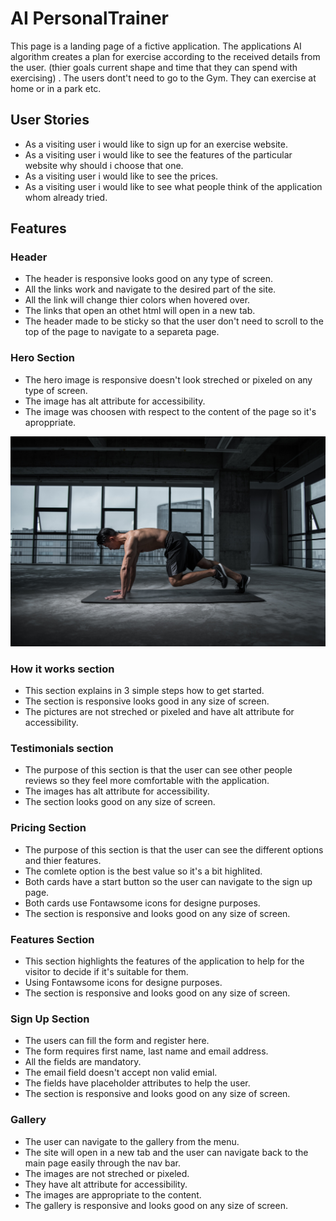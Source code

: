 # AI PersonalTrainer #

This page is a landing page of a fictive application.
The applications AI algorithm creates a plan for exercise according to the received details from the user. (thier goals current shape and time that they can spend with exercising) .
The users dont't need to go to the Gym. They can exercise at home or in a park etc.

## User Stories ##

* As a visiting user i would like to sign up for an exercise website.
* As a visiting user i would like to see the features of the particular website why should i choose that one.
* As a visiting user i would like to see the prices.
* As a visiting user i would like to see what people think of the application whom already tried.

## Features ##

### Header ###

* The header is responsive looks good on any type of screen.
* All the links work and navigate to the desired part of the site.
* All the link will change thier colors when hovered over.
* The links that open an othet html will open in a new tab.
* The header made to be sticky so that the user don't need to scroll to the top of the page to navigate to a separeta page.

### Hero Section ###

* The hero image is responsive doesn't look streched or pixeled on any type of screen.
* The image has alt attribute for accessibility.
* The image was choosen with respect to the content of the page so it's aproppriate.

![male exercise in a building](assets/images/hero-image.jpg "Hero Image")

### How it works section ###

* This section explains in 3 simple steps how to get started.
* The section is responsive looks good in any size of screen.
* The pictures are not streched or pixeled and have alt attribute for accessibility.


### Testimonials section ###

* The purpose of this section is that the user can see other people reviews so they feel more comfortable with the application.
* The images has alt attribute for accessibility.
* The section looks good on any size of screen.   


### Pricing Section ###

* The purpose of this section is that the user can see the different options and thier features.
* The comlete option is the best value so it's a bit highlited.
* Both cards have a start button so the user can navigate to the sign up page. 
* Both cards use Fontawsome icons for designe purposes.
* The section is responsive and looks good on any size of screen.


### Features Section ###

* This section highlights the features of the application to help for the visitor to decide if it's suitable for them.
* Using Fontawsome icons for designe purposes.
* The section is responsive and looks good on any size of screen.

### Sign Up Section ###

* The users can fill the form and register here.
* The form requires first name, last name and email address.
* All the fields are mandatory.
* The email field doesn't accept non valid emial.
* The fields have placeholder attributes to help the user.
* The section is responsive and looks good on any size of screen.

### Gallery ###

* The user can navigate to the gallery from the menu.
* The site will open in a new tab and the user can navigate back to the main page easily through the nav bar.
* The images are not streched or pixeled.
* They have alt attribute for accessibility.
* The images are appropriate to the content.
* The gallery is responsive and looks good on any size of screen.

